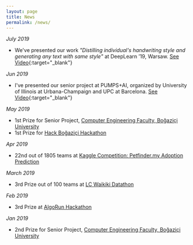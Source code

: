 ```yaml
---
layout: page
title: News
permalink: /news/
---
```

*July 2019* 
- We've presented our work *"Distilling individual's handwriting style and generating any text with same style"* at DeepLearn ’19, Warsaw.
[See Video](https://twitter.com/omerkirbiyik/status/1154387254464458752){:target="_blank"}

*Jun 2019* 
- I've presented our senior project at PUMPS+AI, organized by University of Illinois at Urbana-Champaign and UPC at Barcelona. [See Video](https://twitter.com/omerkirbiyik/status/1144299650968690688){:target="_blank"}

*May 2019*
- 1st Prize for Senior Project, [Computer Engineering Faculty, Boğaziçi University](https://www.cmpe.boun.edu.tr/news/spring-2019-projects-poster-session) 
- 1st Prize for [Hack Boğaziçi Hackathon](http://hack.boun.edu.tr/)

*Apr 2019*
- 22nd out of 1805 teams at [Kaggle Competition: Petfinder.my Adoption Prediction](https://www.kaggle.com/c/petfinder-adoption-prediction)

*March 2019*
- 3rd Prize out of 100 teams at [LC Waikiki Datathon](http://datathon.lcwaikiki.com/)

*Feb 2019*
- 3rd Prize at [AlgoRun Hackathon](http://algorunhackathon.com/)

*Jan 2019*
- 2nd Prize for Senior Project, [Computer Engineering Faculty, Boğaziçi University](https://www.cmpe.boun.edu.tr/news/fall-2018-senior-projects-poster-session)